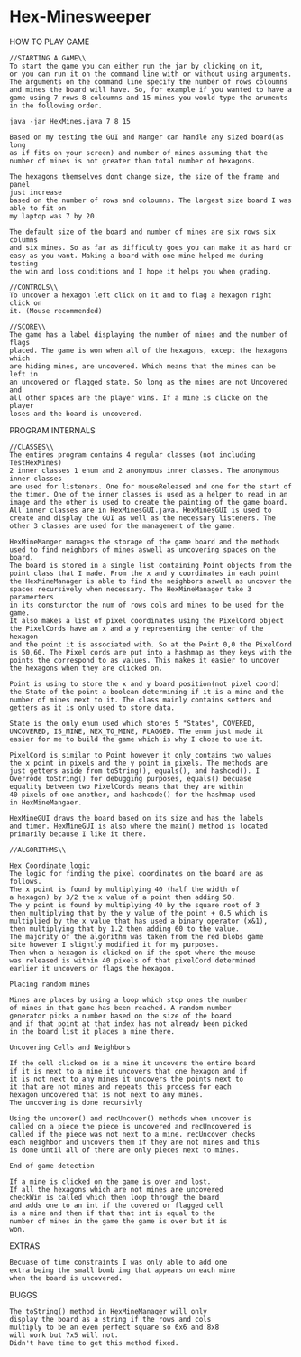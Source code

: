 # Hex-Minesweeper
HOW TO PLAY GAME
    
    //STARTING A GAME\\
    To start the game you can either run the jar by clicking on it, 
    or you can run it on the command line with or without using arguments.
    The arguments on the command line specify the number of rows coloumns 
    and mines the board will have. So, for example if you wanted to have a
    game using 7 rows 8 coloumns and 15 mines you would type the aruments
    in the following order.

    java -jar HexMines.java 7 8 15

    Based on my testing the GUI and Manger can handle any sized board(as long 
    as if fits on your screen) and number of mines assuming that the 
    number of mines is not greater than total number of hexagons.

    The hexagons themselves dont change size, the size of the frame and panel 
    just increase
    based on the number of rows and coloumns. The largest size board I was 
    able to fit on 
    my laptop was 7 by 20.

    The default size of the board and number of mines are six rows six columns
    and six mines. So as far as difficulty goes you can make it as hard or 
    easy as you want. Making a board with one mine helped me during testing
    the win and loss conditions and I hope it helps you when grading.

    //CONTROLS\\
    To uncover a hexagon left click on it and to flag a hexagon right click on
    it. (Mouse recommended)

    //SCORE\\
    The game has a label displaying the number of mines and the number of flags
    placed. The game is won when all of the hexagons, except the hexagons which
    are hiding mines, are uncovered. Which means that the mines can be left in
    an uncovered or flagged state. So long as the mines are not Uncovered and 
    all other spaces are the player wins. If a mine is clicke on the player 
    loses and the board is uncovered.


PROGRAM INTERNALS
    
    //CLASSES\\
    The entires program contains 4 regular classes (not including TestHexMines)
    2 inner classes 1 enum and 2 anonymous inner classes. The anonymous inner classes
    are used for listeners. One for mouseReleased and one for the start of 
    the timer. One of the inner classes is used as a helper to read in an image and the other is used to create the painting of the game board. All inner classes are in HexMinesGUI.java. HexMinesGUI is used to create and display the GUI as well as the necessary listeners. The other 3 classes are used for the management of the game.

    HexMineManger manages the storage of the game board and the methods
    used to find neighbors of mines aswell as uncovering spaces on the board.
    The board is stored in a single list containing Point objects from the 
    point class that I made. From the x and y coordinates in each point
    the HexMineManager is able to find the neighbors aswell as uncover the
    spaces recursively when necessary. The HexMineManager take 3 paramerters
    in its consturctor the num of rows cols and mines to be used for the game.
    It also makes a list of pixel coordinates using the PixelCord object 
    the PixelCords have an x and a y representing the center of the hexagon 
    and the point it is associated with. So at the Point 0,0 the PixelCord is 50,60. The Pixel cords are put into a hashmap as they keys with the points the correspond to as values. This makes it easier to uncover 
    the hexagons when they are clicked on.

    Point is using to store the x and y board position(not pixel coord) 
    the State of the point a boolean determining if it is a mine and the
    number of mines next to it. The class mainly contains setters and
    getters as it is only used to store data.

    State is the only enum used which stores 5 "States", COVERED,
    UNCOVERED, IS_MINE, NEX_TO_MINE, FLAGGED. The enum just made it
    easier for me to build the game which is why I chose to use it.

    PixelCord is similar to Point however it only contains two values
    the x point in pixels and the y point in pixels. The methods are 
    just getters aside from toString(), equals(), and hashcod(). I
    Overrode toString() for debugging purposes, equals() becuase 
    equality between two PixelCords means that they are within
    40 pixels of one another, and hashcode() for the hashmap used
    in HexMineMangaer.

    HexMineGUI draws the board based on its size and has the labels
    and timer. HexMineGUI is also where the main() method is located
    primarily because I like it there.

    //ALGORITHMS\\

    Hex Coordinate logic
    The logic for finding the pixel coordinates on the board are as
    follows.
    The x point is found by multiplying 40 (half the width of 
    a hexagon) by 3/2 the x value of a point then adding 50.
    The y point is found by multiplying 40 by the square root of 3
    then multiplying that by the y value of the point + 0.5 which is
    multiplied by the x value that has used a binary operator (x&1),
    then multiplying that by 1.2 then adding 60 to the value.
    The majority of the algorithm was taken from the red blobs game
    site however I slightly modified it for my purposes.
    Then when a hexagon is clicked on if the spot where the mouse
    was released is within 40 pixels of that pixelCord determined 
    earlier it uncovers or flags the hexagon.

    Placing random mines 

    Mines are places by using a loop which stop ones the number
    of mines in that game has been reached. A random number
    generator picks a number based on the size of the board
    and if that point at that index has not already been picked
    in the board list it places a mine there.

    Uncovering Cells and Neighbors

    If the cell clicked on is a mine it uncovers the entire board
    if it is next to a mine it uncovers that one hexagon and if 
    it is not next to any mines it uncovers the points next to 
    it that are not mines and repeats this process for each 
    hexagon uncovered that is not next to any mines.
    The uncovering is done recursivly  

    Using the uncover() and recUncover() methods when uncover is
    called on a piece the piece is uncovered and recUncovered is
    called if the piece was not next to a mine. recUncover checks
    each neighbor and uncovers them if they are not mines and this
    is done until all of there are only pieces next to mines.

    End of game detection

    If a mine is clicked on the game is over and lost.
    If all the hexagons which are not mines are uncovered
    checkWin is called which then loop through the board
    and adds one to an int if the covered or flagged cell
    is a mine and then if that that int is equal to the 
    number of mines in the game the game is over but it is 
    won.

EXTRAS
    
    Becuase of time constraints I was only able to add one
    extra being the small bomb img that appears on each mine 
    when the board is uncovered.

BUGGS
    
    The toString() method in HexMineManager will only
    display the board as a string if the rows and cols
    multiply to be an even perfect square so 6x6 and 8x8
    will work but 7x5 will not.
    Didn't have time to get this method fixed.
